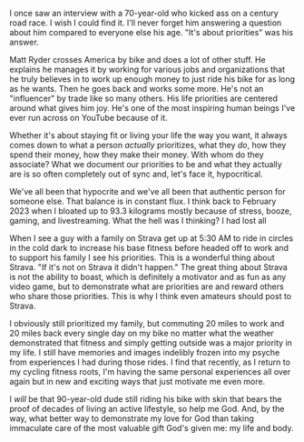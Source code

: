 I once saw an interview with a 70-year-old who kicked ass on a century road race. I wish I could find it. I'll never forget him answering a question about him compared to everyone else his age. "It's about priorities" was his answer. 

Matt Ryder crosses America by bike and does a lot of other stuff. He explains he manages it by working for various jobs and organizations that he truly believes in to work up enough money to just ride his bike for as long as he wants. Then he goes back and works some more. He's not an "influencer" by trade like so many others. His life priorities are centered around what gives him joy. He's one of the most inspiring human beings I've ever run across on YouTube because of it.

Whether it's about staying fit or living your life the way you want, it always comes down to what a person _actually_ prioritizes, what they _do_, how they spend their money, how they make their money. With whom do they associate? What we document our priorities to be and what they actually are is so often completely out of sync and, let's face it, hypocritical.

We've all been that hypocrite and we've all been that authentic person for someone else. That balance is in constant flux. I think back to February 2023 when I bloated up to 93.3 kilograms mostly because of stress, booze, gaming, and livestreaming. What the hell was I thinking? I had lost all

When I see a guy with a family on Strava get up at 5:30 AM to ride in circles in the cold dark to increase his base fitness before headed off to work and to support his family I see his priorities. This is a wonderful thing about Strava. "If it's not on Strava it didn't happen." The great thing about Strava is not the ability to boast, which is definitely a motivator and as fun as any video game, but to demonstrate what are priorities are and reward others who share those priorities. This is why I think even amateurs should post to Strava.

I obviously still prioritized my family, but commuting 20 miles to work and 20 miles back every single day on my bike no matter what the weather demonstrated that fitness and simply getting outside was a major priority in my life. I still have memories and images indelibly frozen into my psyche from experiences I had during those rides. I find that recently, as I return to my cycling fitness roots, I'm having the same personal experiences all over again but in new and exciting ways that just motivate me even more.

I _will_ be that 90-year-old dude still riding his bike with skin that bears the proof of decades of living an active lifestyle, so help me God. And, by the way, what better way to demonstrate my love for God than taking immaculate care of the most valuable gift God's given me: my life and body.